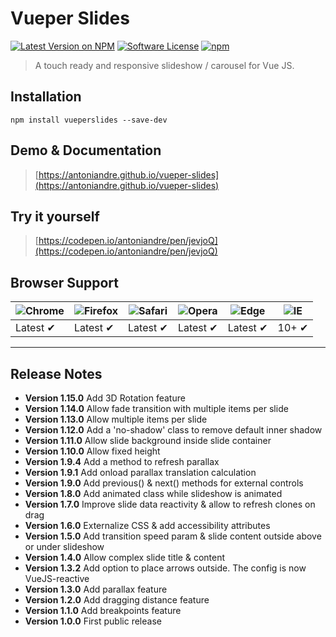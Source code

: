 # Vueper Slides

[![Latest Version on NPM](https://img.shields.io/npm/v/vueperslides.svg?style=flat-square)](https://npmjs.com/package/vueperslides)
[![Software License](https://img.shields.io/badge/license-MIT-brightgreen.svg?style=flat-square)](LICENSE.md)
[![npm](https://img.shields.io/npm/dt/vueperslides.svg?style=flat-square)](https://www.npmjs.com/package/vueperslides)

> A touch ready and responsive slideshow / carousel for Vue JS.

## Installation

```
npm install vueperslides --save-dev
```

## Demo & Documentation
> [https://antoniandre.github.io/vueper-slides](https://antoniandre.github.io/vueper-slides)

## Try it yourself
> [https://codepen.io/antoniandre/pen/jevjoQ](https://codepen.io/antoniandre/pen/jevjoQ)

## Browser Support
![Chrome](https://raw.github.com/alrra/browser-logos/master/src/chrome/chrome_48x48.png) | ![Firefox](https://raw.github.com/alrra/browser-logos/master/src/firefox/firefox_48x48.png) | ![Safari](https://raw.github.com/alrra/browser-logos/master/src/safari/safari_48x48.png) | ![Opera](https://raw.github.com/alrra/browser-logos/master/src/opera/opera_48x48.png) | ![Edge](https://raw.github.com/alrra/browser-logos/master/src/edge/edge_48x48.png) | ![IE](https://raw.github.com/alrra/browser-logos/master/src/archive/internet-explorer_9-11/internet-explorer_9-11_48x48.png) |
--- | --- | --- | --- | --- | --- |
Latest ✔ | Latest ✔ | Latest ✔ | Latest ✔ | Latest ✔ | 10+ ✔ |


___


## Release Notes

- __Version 1.15.0__ Add 3D Rotation feature
- __Version 1.14.0__ Allow fade transition with multiple items per slide
- __Version 1.13.0__ Allow multiple items per slide
- __Version 1.12.0__ Add a 'no-shadow' class to remove default inner shadow
- __Version 1.11.0__ Allow slide background inside slide container
- __Version 1.10.0__ Allow fixed height
- __Version 1.9.4__ Add a method to refresh parallax
- __Version 1.9.1__ Add onload parallax translation calculation
- __Version 1.9.0__ Add previous() & next() methods for external controls
- __Version 1.8.0__ Add animated class while slideshow is animated
- __Version 1.7.0__ Improve slide data reactivity & allow to refresh clones on drag
- __Version 1.6.0__ Externalize CSS & add accessibility attributes
- __Version 1.5.0__ Add transition speed param & slide content outside above or under slideshow
- __Version 1.4.0__ Allow complex slide title & content
- __Version 1.3.2__ Add option to place arrows outside. The config is now VueJS-reactive
- __Version 1.3.0__ Add parallax feature
- __Version 1.2.0__ Add dragging distance feature
- __Version 1.1.0__ Add breakpoints feature
- __Version 1.0.0__ First public release